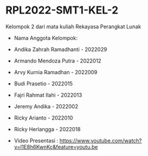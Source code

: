 # RPL2022-SMT1-KEL-2
Kelompok 2 dari mata kuliah Rekayasa Perangkat Lunak
- Nama Anggota Kelompok:
- Andika Zahrah Ramadhanti - 2022029
- Armando Mendoza Putra - 2022012
- Arvy Kurnia Ramadhan - 2022009
- Budi Prasetio - 2022015
- Fajri Rahmat Ilahi - 2022013
- Jeremy Andika - 2022002
- Ricky Arianto - 2022010
- Ricky Herlangga - 2022018

- Video Presentasi : https://www.youtube.com/watch?v=l1E8h6KwnKc&feature=youtu.be
